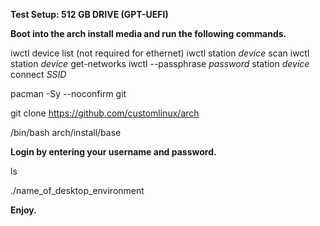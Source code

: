 **Test Setup: 512 GB DRIVE (GPT-UEFI)**

**Boot into the arch install media and run the following commands.**

iwctl device list (not required for ethernet)
iwctl station *device* scan
iwctl station *device* get-networks
iwctl --passphrase *password* station *device* connect *SSID*

pacman -Sy --noconfirm git

git clone https://github.com/customlinux/arch

/bin/bash arch/install/base

**Login by entering your username and password.**

ls

./name_of_desktop_environment

**Enjoy.**
